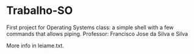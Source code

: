 # Trabalho-SO
First project for Operating Systems class: a simple shell with a few commands that allows piping. Professor: Francisco Jose da Silva e Silva

More info in leiame.txt.
